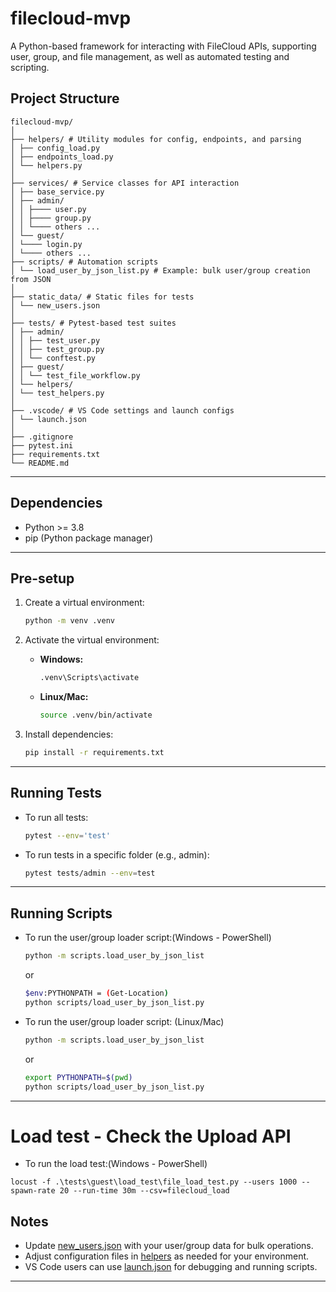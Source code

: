 # filecloud-mvp

A Python-based framework for interacting with FileCloud APIs, supporting user, group, and file management, as well as automated testing and scripting.

## Project Structure
```
filecloud-mvp/
│
├── helpers/ # Utility modules for config, endpoints, and parsing
│ ├── config_load.py
│ ├── endpoints_load.py
│ └── helpers.py
│
├── services/ # Service classes for API interaction
│ ├── base_service.py
│ ├── admin/
│ │ ├──── user.py
│ │ ├──── group.py
│ │ └──── others ...
│ └── guest/
│ └──── login.py
│ └──── others ...
├── scripts/ # Automation scripts
│ └── load_user_by_json_list.py # Example: bulk user/group creation from JSON
│
├── static_data/ # Static files for tests
│ └── new_users.json
│
├── tests/ # Pytest-based test suites
│ ├── admin/
│ │ ├── test_user.py
│ │ ├── test_group.py
│ │ └── conftest.py
│ ├── guest/
│ │ └── test_file_workflow.py
│ └── helpers/
│ └── test_helpers.py
│
├── .vscode/ # VS Code settings and launch configs
│ └── launch.json
│
├── .gitignore
├── pytest.ini
├── requirements.txt
└── README.md
```

---

## Dependencies

- Python >= 3.8
- pip (Python package manager)

---

## Pre-setup

1. Create a virtual environment:
    ```sh
    python -m venv .venv
    ```

2. Activate the virtual environment:
    - **Windows:**
      ```sh
      .venv\Scripts\activate
      ```
    - **Linux/Mac:**
      ```sh
      source .venv/bin/activate
      ```

3. Install dependencies:
    ```sh
    pip install -r requirements.txt
    ```

---

## Running Tests

- To run all tests:
    ```sh
    pytest --env='test'
    ```

- To run tests in a specific folder (e.g., admin):
    ```sh
    pytest tests/admin --env=test
    ```

---

## Running Scripts

- To run the user/group loader script:(Windows - PowerShell)
    ```sh
    python -m scripts.load_user_by_json_list
    ```
    or 
    ```sh
    $env:PYTHONPATH = (Get-Location)
    python scripts/load_user_by_json_list.py
    ```

- To run the user/group loader script: (Linux/Mac)
    ```sh
    python -m scripts.load_user_by_json_list
    ```
    or
    ```sh
    export PYTHONPATH=$(pwd)
    python scripts/load_user_by_json_list.py
    ```

---


# Load test - Check the Upload API

- To run the load test:(Windows - PowerShell)
```
locust -f .\tests\guest\load_test\file_load_test.py --users 1000 --spawn-rate 20 --run-time 30m --csv=filecloud_load
```

## Notes

- Update [new_users.json](http://_vscodecontentref_/3) with your user/group data for bulk operations.
- Adjust configuration files in [helpers](http://_vscodecontentref_/4) as needed for your environment.
- VS Code users can use [launch.json](http://_vscodecontentref_/5) for debugging and running scripts.

---

